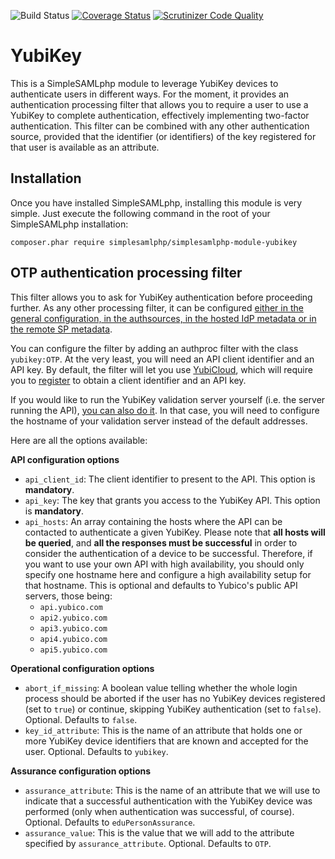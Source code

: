 ![Build Status](https://github.com/simplesamlphp/simplesamlphp-module-yubikey/workflows/CI/badge.svg?branch=master)
[![Coverage Status](https://codecov.io/gh/simplesamlphp/simplesamlphp-module-yubikey/branch/master/graph/badge.svg)](https://codecov.io/gh/simplesamlphp/simplesamlphp-module-yubikey)
[![Scrutinizer Code Quality](https://scrutinizer-ci.com/g/simplesamlphp/simplesamlphp-module-yubikey/badges/quality-score.png?b=master)](https://scrutinizer-ci.com/g/simplesamlphp/simplesamlphp-module-yubikey/?branch=master)

YubiKey
=======

This is a SimpleSAMLphp module to leverage YubiKey devices to authenticate users in different ways.
For the moment, it provides an authentication processing filter that allows you to require a user
to use a YubiKey to complete authentication, effectively implementing two-factor authentication.
This filter can be combined with any other authentication source, provided that the identifier (or
identifiers) of the key registered for that user is available as an attribute.

Installation
------------

Once you have installed SimpleSAMLphp, installing this module is very simple. Just execute the following
command in the root of your SimpleSAMLphp installation:

```
composer.phar require simplesamlphp/simplesamlphp-module-yubikey
```

OTP authentication processing filter
------------------------------------

This filter allows you to ask for YubiKey authentication before proceeding further. As any other processing
filter, it can be configured [either in the general configuration, in the authsources, in the hosted
IdP metadata or in the remote SP metadata](https://simplesamlphp.org/docs/stable/simplesamlphp-authproc#section_1).

You can configure the filter by adding an authproc filter with the class `yubikey:OTP`. At the very
least, you will need an API client identifier and an API key. By default, the filter will let you
use [YubiCloud](https://www.yubico.com/products/services-software/yubicloud/), which will require
you to [register](https://upgrade.yubico.com/getapikey/) to obtain a client identifier and an API key.

If you would like to run the YubiKey validation server yourself (i.e. the server running the API), [you
can also do it](https://developers.yubico.com/Software_Projects/Yubico_OTP/YubiCloud_Validation_Servers/). In
that case, you will need to configure the hostname of your validation server instead of the default addresses.

Here are all the options available:

**API configuration options**

-  `api_client_id`: The client identifier to present to the API. This option is **mandatory**.
-  `api_key`: The key that grants you access to the YubiKey API. This option is **mandatory**.
-  `api_hosts`: An array containing the hosts where the API can be contacted to authenticate a given YubiKey.
    Please note that **all hosts will be queried**, and **all the responses must be successful** in order to
    consider the authentication of a device to be successful. Therefore, if you want to use your own API with
    high availability, you should only specify one hostname here and configure a high availability setup for
    that hostname.
    This is optional and defaults to Yubico's public API servers, those being:
     - `api.yubico.com`
     - `api2.yubico.com`
     - `api3.yubico.com`
     - `api4.yubico.com`
     - `api5.yubico.com`
 
**Operational configuration options**

-  `abort_if_missing`: A boolean value telling whether the whole login process should be aborted if
the user has no YubiKey devices registered (set to `true`) or continue, skipping YubiKey authentication
(set to `false`). Optional. Defaults to `false`.
-  `key_id_attribute`: This is the name of an attribute that holds one or more YubiKey device identifiers
that are known and accepted for the user. Optional. Defaults to `yubikey`.

**Assurance configuration options**

-  `assurance_attribute`: This is the name of an attribute that we will use to indicate that a successful
authentication with the YubiKey device was performed (only when authentication was successful, of course). 
Optional. Defaults to `eduPersonAssurance`.
-  `assurance_value`: This is the value that we will add to the attribute specified by `assurance_attribute`.
Optional. Defaults to `OTP`.


